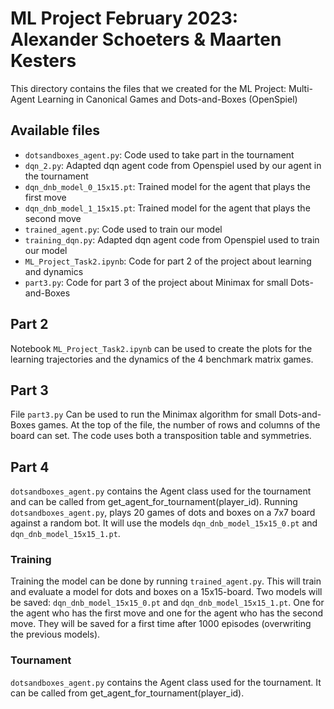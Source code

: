 # ML Project February 2023: Alexander Schoeters & Maarten Kesters

This directory contains the files that we created for the ML Project: Multi-Agent Learning in Canonical Games and Dots-and-Boxes (OpenSpiel)

## Available files

- `dotsandboxes_agent.py`: Code used to take part in the tournament
- `dqn_2.py`: Adapted dqn agent code from Openspiel used by our agent in the tournament
- `dqn_dnb_model_0_15x15.pt`: Trained model for the agent that plays the first move
- `dqn_dnb_model_1_15x15.pt`: Trained model for the agent that plays the second move
- `trained_agent.py`: Code used to train our model
- `training_dqn.py`: Adapted dqn agent code from Openspiel used to train our model
- `ML_Project_Task2.ipynb`: Code for part 2 of the project about learning and dynamics
- `part3.py`: Code for part 3 of the project about Minimax for small Dots-and-Boxes

## Part 2

Notebook `ML_Project_Task2.ipynb` can be used to create the plots for the learning trajectories and the dynamics of the 4 benchmark matrix games.

## Part 3

File `part3.py` Can be used to run the Minimax algorithm for small Dots-and-Boxes games. At the top of the file, the number of rows and columns of the board can set. The code uses both a transposition table and symmetries.

## Part 4

`dotsandboxes_agent.py` contains the Agent class used for the tournament and can be called from get_agent_for_tournament(player_id). Running `dotsandboxes_agent.py`, plays 20 games of dots and boxes on a 7x7 board against a random bot. It will use the models `dqn_dnb_model_15x15_0.pt` and `dqn_dnb_model_15x15_1.pt`.

### Training

Training the model can be done by running `trained_agent.py`. This will train and evaluate a model for dots and boxes on a 15x15-board. Two models will be saved: `dqn_dnb_model_15x15_0.pt` and `dqn_dnb_model_15x15_1.pt`. One for the agent who has the first move and one for the agent who has the second move. They will be saved for a first time after 1000 episodes (overwriting the previous models).

### Tournament

`dotsandboxes_agent.py` contains the Agent class used for the tournament. It can be called from get_agent_for_tournament(player_id).
